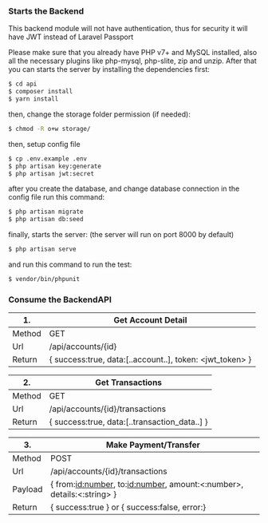 ### Starts the Backend

This backend module will not have authentication,
thus for security it will have JWT instead of Laravel Passport

Please make sure that you already have PHP v7+ and MySQL installed,
also all the necessary plugins like php-mysql, php-slite, zip and unzip.
After that you can starts the server by installing the dependencies first:

```sh
$ cd api
$ composer install
$ yarn install
```

then, change the storage folder permission (if needed):

```sh
$ chmod -R o+w storage/
```

then, setup config file

```sh
$ cp .env.example .env
$ php artisan key:generate
$ php artisan jwt:secret
```

after you create the database, and change database connection in the config file
run this command:

```sh
$ php artisan migrate
$ php artisan db:seed
```

finally, starts the server:
(the server will run on port 8000 by default)

```sh
$ php artisan serve
```

and run this command to run the test:

```sh
$ vendor/bin/phpunit
```

### Consume the BackendAPI

| 1.     | Get Account Detail                                       |
| ------ | -------------------------------------------------------- |
| Method | GET                                                      |
| Url    | /api/accounts/{id}                                       |
| Return | { success:true, data:[..account..], token: <jwt_token> } |

| 2.     | Get Transactions                              |
| ------ | --------------------------------------------- |
| Method | GET                                           |
| Url    | /api/accounts/{id}/transactions               |
| Return | { success:true, data:[..transaction_data..] } |

| 3.      | Make Payment/Transfer                                                     |
| ------- | ------------------------------------------------------------------------- |
| Method  | POST                                                                      |
| Url     | /api/accounts/{id}/transactions                                           |
| Payload | { from:<id:number>, to:<id:number>, amount:<:number>, details:<:string> } |
| Return  | { success:true } or { success:false, error:<message>}                     |
